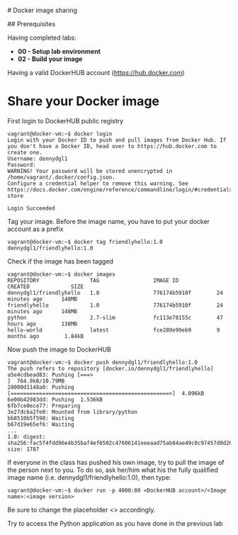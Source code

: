 # Docker image sharing

## Prerequisites

Having completed labs:
-  **00 - Setup lab environment**
-  **02 - Build your image**

Having a valid DockerHUB account (https://hub.docker.com)

# Share your Docker image

First login to DockerHUB public registry

```console
vagrant@docker-vm:~$ docker login
Login with your Docker ID to push and pull images from Docker Hub. If you don't have a Docker ID, head over to https://hub.docker.com to create one.
Username: dennydgl1
Password: 
WARNING! Your password will be stored unencrypted in /home/vagrant/.docker/config.json.
Configure a credential helper to remove this warning. See
https://docs.docker.com/engine/reference/commandline/login/#credentials-store

Login Succeeded
```

Tag your image. Before the image name, you have to put your docker account as a prefix

```console
vagrant@docker-vm:~$ docker tag friendlyhello:1.0 dennydgl1/friendlyhello:1.0
```

Check if the image has been tagged

```console
vagrant@docker-vm:~$ docker images
REPOSITORY                TAG                 IMAGE ID            CREATED             SIZE
dennydgl1/friendlyhello   1.0                 776174b5910f        24 minutes ago      148MB
friendlyhello             1.0                 776174b5910f        24 minutes ago      148MB
python                    2.7-slim            fc113e78155c        47 hours ago        138MB
hello-world               latest              fce289e99eb9        9 months ago        1.84kB
```
Now push the image to DockerHUB

```console
vagrant@docker-vm:~$ docker push dennydgl1/friendlyhello:1.0
The push refers to repository [docker.io/dennydgl1/friendlyhello]
a5e4cdbead83: Pushing [===>                                               ]  764.9kB/10.79MB
28000d1148a0: Pushing [==================================================>]  4.096kB
6e00b42983dd: Pushing  1.536kB
6fb7ce0ece77: Preparing 
3e27dc6a2fe0: Mounted from library/python 
bb8510b5f598: Waiting 
b67d19e65ef6: Waiting 
...
1.0: digest: sha256:fac5f4fdd96e4b35baf4ef6502c47606141eeeaad75ab84ae49c0c97457d0d26 size: 1787
```

If everyone in the class has pushed his own image, try to pull the image of the person next to you. To do so, ask her/him what his the fully qualified image name (i.e. dennydgl1/friendlyhello:1.0), then type:

```console
vagrant@docker-vm:~$ docker run -p 4000:80 <DockerHUB account>/<Image name>:<image version>
```

Be sure to change the placeholder <> accordingly.

Try to access the Python application as you have done in the previous lab





